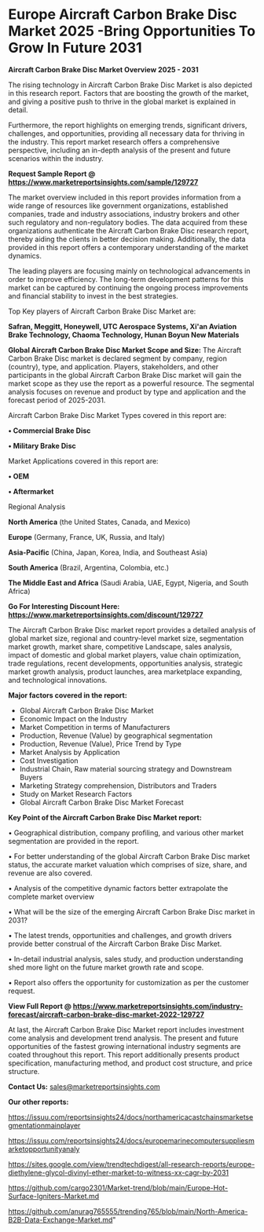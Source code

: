 # Europe Aircraft Carbon Brake Disc Market 2025 -Bring Opportunities To Grow In Future 2031

<Strong> Aircraft Carbon Brake Disc Market Overview 2025 - 2031</strong>

The rising technology in Aircraft Carbon Brake Disc Market is also depicted in this research report. Factors that are boosting the growth of the market, and giving a positive push to thrive in the global market is explained in detail.

Furthermore, the report highlights on emerging trends, significant drivers, challenges, and opportunities, providing all necessary data for thriving in the industry. This report market research offers a comprehensive perspective, including an in-depth analysis of the present and future scenarios within the industry.

<strong>Request Sample Report @ <a href=https://www.marketreportsinsights.com/sample/129727>https://www.marketreportsinsights.com/sample/129727</a></strong>

The market overview included in this report provides information from a wide range of resources like government organizations, established companies, trade and industry associations, industry brokers and other such regulatory and non-regulatory bodies. The data acquired from these organizations authenticate the Aircraft Carbon Brake Disc research report, thereby aiding the clients in better decision making. Additionally, the data provided in this report offers a contemporary understanding of the market dynamics.

The leading players are focusing mainly on technological advancements in order to improve efficiency. The long-term development patterns for this market can be captured by continuing the ongoing process improvements and financial stability to invest in the best strategies.

Top Key players of Aircraft Carbon Brake Disc Market are:

<strong>Safran, Meggitt, Honeywell, UTC Aerospace Systems, Xi'an Aviation Brake Technology, Chaoma Technology, Hunan Boyun New Materials</strong>

<strong><b>Global Aircraft Carbon Brake Disc Market Scope and Size:</b></strong>
The Aircraft Carbon Brake Disc market is declared segment by company, region (country), type, and application. Players, stakeholders, and other participants in the global Aircraft Carbon Brake Disc market will gain the market scope as they use the report as a powerful resource. The segmental analysis focuses on revenue and product by type and application and the forecast period of 2025-2031.

Aircraft Carbon Brake Disc Market Types covered in this report are:

<strong>• Commercial Brake Disc

• Military Brake Disc</strong>

Market Applications covered in this report are:

<strong>• OEM

• Aftermarket</strong> 

Regional Analysis

<strong>North America</strong> (the United States, Canada, and Mexico)

<strong>Europe</strong> (Germany, France, UK, Russia, and Italy)

<strong>Asia-Pacific</strong> (China, Japan, Korea, India, and Southeast Asia)

<strong>South America</strong> (Brazil, Argentina, Colombia, etc.)

<strong>The Middle East and Africa</strong> (Saudi Arabia, UAE, Egypt, Nigeria, and South Africa)

<strong>Go For Interesting Discount Here: <a href=https://www.marketreportsinsights.com/discount/129727>https://www.marketreportsinsights.com/discount/129727</a></strong>

The Aircraft Carbon Brake Disc market report provides a detailed analysis of global market size, regional and country-level market size, segmentation market growth, market share, competitive Landscape, sales analysis, impact of domestic and global market players, value chain optimization, trade regulations, recent developments, opportunities analysis, strategic market growth analysis, product launches, area marketplace expanding, and technological innovations.

<strong><b>Major factors covered in the report:</b></strong>
<ul>
  <li>Global Aircraft Carbon Brake Disc Market </li>
  <li>Economic Impact on the Industry</li>
  <li>Market Competition in terms of Manufacturers</li>
  <li>Production, Revenue (Value) by geographical segmentation</li>
  <li>Production, Revenue (Value), Price Trend by Type</li>
  <li>Market Analysis by Application</li>
  <li>Cost Investigation</li>
  <li>Industrial Chain, Raw material sourcing strategy and Downstream Buyers</li>
  <li>Marketing Strategy comprehension, Distributors and Traders</li>
  <li>Study on Market Research Factors</li>
  <li>Global Aircraft Carbon Brake Disc Market Forecast</li>
</ul>

<strong><b>Key Point of the Aircraft Carbon Brake Disc Market report:</b></strong>

• Geographical distribution, company profiling, and various other market segmentation are provided in the report.

• For better understanding of the global Aircraft Carbon Brake Disc market status, the accurate market valuation which comprises of size, share, and revenue are also covered.

• Analysis of the competitive dynamic factors better extrapolate the complete market overview

• What will be the size of the emerging Aircraft Carbon Brake Disc market in 2031?

• The latest trends, opportunities and challenges, and growth drivers provide better construal of the Aircraft Carbon Brake Disc Market.

• In-detail industrial analysis, sales study, and production understanding shed more light on the future market growth rate and scope.

• Report also offers the opportunity for customization as per the customer request.

<strong><b>View Full Report @ <a href=https://www.marketreportsinsights.com/industry-forecast/aircraft-carbon-brake-disc-market-2022-129727>https://www.marketreportsinsights.com/industry-forecast/aircraft-carbon-brake-disc-market-2022-129727</a></b></strong>


At last, the Aircraft Carbon Brake Disc Market report includes investment come analysis and development trend analysis. The present and future opportunities of the fastest growing international industry segments are coated throughout this report. This report additionally presents product specification, manufacturing method, and product cost structure, and price structure.

<strong>Contact Us:</strong>
sales@marketreportsinsights.com

<strong>Our other reports:</strong>

<a href=https://issuu.com/reportsinsights24/docs/northamericacastchainsmarketsegmentationmainplayer>https://issuu.com/reportsinsights24/docs/northamericacastchainsmarketsegmentationmainplayer</a>

<a href=https://issuu.com/reportsinsights24/docs/europemarinecomputersuppliesmarketopportunityanaly>https://issuu.com/reportsinsights24/docs/europemarinecomputersuppliesmarketopportunityanaly</a>

<a href=https://sites.google.com/view/trendtechdigest/all-research-reports/europe-diethylene-glycol-divinyl-ether-market-to-witness-xx-cagr-by-2031>https://sites.google.com/view/trendtechdigest/all-research-reports/europe-diethylene-glycol-divinyl-ether-market-to-witness-xx-cagr-by-2031</a>

<a href=https://github.com/cargo2301/Market-trend/blob/main/Europe-Hot-Surface-Igniters-Market.md>https://github.com/cargo2301/Market-trend/blob/main/Europe-Hot-Surface-Igniters-Market.md</a>

<a href=https://github.com/anurag765555/trending765/blob/main/North-America-B2B-Data-Exchange-Market.md>https://github.com/anurag765555/trending765/blob/main/North-America-B2B-Data-Exchange-Market.md</a>"
